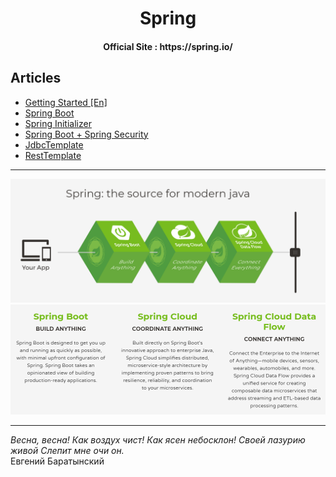 <h1 align=center>Spring</h1>

<h4 align=center>Official Site : https://spring.io/</h4>

## Articles

* [Getting Started [En]](GettingStarted-[En].md)
* [Spring Boot](SpringBoot.md)
* [Spring Initializer](SpringInitializer.md)
* [Spring Boot + Spring Security](SpringBootWithSecurity.md)
* [JdbcTemplate](JdbcTemplate.md)
* [RestTemplate](RestTemplate.md)


<hr>

![](res/after.png)
<br>
![](res/cards.png)

<hr>

_Весна, весна! Как воздух чист!
Как ясен небосклон!
Своей лазурию живой
Слепит мне очи он._<br>Евгений Баратынский
